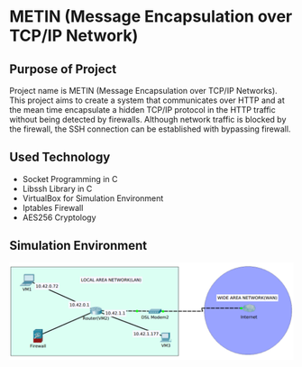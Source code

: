 # METIN (Message Encapsulation over TCP/IP Network)
## Purpose of Project
Project name is METIN (Message Encapsulation over TCP/IP Networks). This project aims to create a system that communicates over HTTP and at the mean time encapsulate a hidden TCP/IP protocol in the HTTP traffic without being detected by firewalls. Although network traffic is blocked by the firewall, the SSH connection can be established with bypassing firewall.
## Used Technology
- Socket Programming in C
- Libssh Library in C
- VirtualBox for Simulation Environment
- Iptables Firewall
- AES256 Cryptology
## Simulation Environment
![](images/SimulationEnvironment.png)



